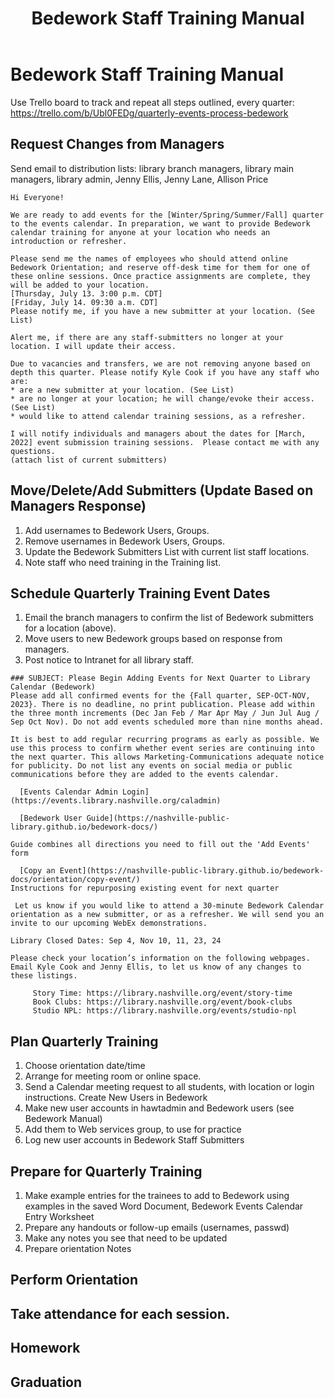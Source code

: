 ﻿---
title: Bedework Staff Training Manual 
---
# Bedework Staff Training Manual

Use Trello board to track and repeat all steps outlined, every quarter: https://trello.com/b/Ubl0FEDg/quarterly-events-process-bedework 

## Request Changes from Managers
Send email to distribution lists: library branch managers, library main managers, library admin, Jenny Ellis, Jenny Lane, Allison Price
``` 
Hi Everyone!

We are ready to add events for the [Winter/Spring/Summer/Fall] quarter to the events calendar. In preparation, we want to provide Bedework calendar training for anyone at your location who needs an introduction or refresher. 
 
Please send me the names of employees who should attend online Bedework Orientation; and reserve off-desk time for them for one of these online sessions. Once practice assignments are complete, they will be added to your location.
[Thursday, July 13. 3:00 p.m. CDT]
[Friday, July 14. 09:30 a.m. CDT]
Please notify me, if you have a new submitter at your location. (See List)

Alert me, if there are any staff-submitters no longer at your location. I will update their access.

Due to vacancies and transfers, we are not removing anyone based on depth this quarter. Please notify Kyle Cook if you have any staff who are:
* are a new submitter at your location. (See List) 
* are no longer at your location; he will change/evoke their access. (See List)
* would like to attend calendar training sessions, as a refresher.
 
I will notify individuals and managers about the dates for [March, 2022] event submission training sessions.  Please contact me with any questions.
(attach list of current submitters)
```

## Move/Delete/Add Submitters (Update Based on Managers Response)
1. Add usernames to Bedework Users, Groups. 
2. Remove usernames in Bedework Users, Groups.
3. Update the Bedework Submitters List with current list staff locations.
4. Note staff who need training in the Training list.
## Schedule Quarterly Training Event Dates
1. Email the branch managers to confirm the list of Bedework submitters for a location (above). 
2. Move users to new Bedework groups based on response from managers. 
3. Post notice to Intranet for all library staff. 

```
### SUBJECT: Please Begin Adding Events for Next Quarter to Library Calendar (Bedework)
Please add all confirmed events for the {Fall quarter, SEP-OCT-NOV, 2023}. There is no deadline, no print publication. Please add within the three month increments (Dec Jan Feb / Mar Apr May / Jun Jul Aug / Sep Oct Nov). Do not add events scheduled more than nine months ahead.

It is best to add regular recurring programs as early as possible. We use this process to confirm whether event series are continuing into the next quarter. This allows Marketing-Communications adequate notice for publicity. Do not list any events on social media or public communications before they are added to the events calendar.
  
  [Events Calendar Admin Login](https://events.library.nashville.org/caladmin)

  [Bedework User Guide](https://nashville-public-library.github.io/bedework-docs/)

Guide combines all directions you need to fill out the 'Add Events' form

  [Copy an Event](https://nashville-public-library.github.io/bedework-docs/orientation/copy-event/) 
Instructions for repurposing existing event for next quarter

 Let us know if you would like to attend a 30-minute Bedework Calendar orientation as a new submitter, or as a refresher. We will send you an invite to our upcoming WebEx demonstrations.

Library Closed Dates: Sep 4, Nov 10, 11, 23, 24

Please check your location’s information on the following webpages. Email Kyle Cook and Jenny Ellis, to let us know of any changes to these listings.

     Story Time: https://library.nashville.org/event/story-time  
     Book Clubs: https://library.nashville.org/event/book-clubs 
     Studio NPL: https://library.nashville.org/events/studio-npl 
```
## Plan Quarterly Training
1. Choose orientation date/time
1. Arrange for meeting room or online space.
1. Send a Calendar meeting request to all students, with location or login instructions.
Create New Users in Bedework
1. Make new user accounts in hawtadmin and Bedework users (see Bedework Manual)
1. Add them to Web services group, to use for practice
1. Log new user accounts in Bedework Staff Submitters
## Prepare for Quarterly Training
1. Make example entries for the trainees to add to Bedework using examples in the saved Word Document, Bedework Events Calendar Entry Worksheet
2. Prepare any handouts or follow-up emails (usernames, passwd)
3. Make any notes you see that need to be updated
4. Prepare orientation Notes

## Perform Orientation
## Take attendance for each session.
## Homework
## Graduation